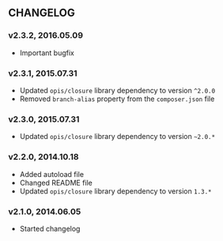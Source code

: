 CHANGELOG
-------------
### v2.3.2, 2016.05.09

* Important bugfix

### v2.3.1, 2015.07.31

* Updated `opis/closure` library dependency to version `^2.0.0`
* Removed `branch-alias` property from the `composer.json` file

### v2.3.0, 2015.07.31

* Updated `opis/closure` library dependency to version `~2.0.*`

### v2.2.0, 2014.10.18

* Added autoload file
* Changed README file
* Updated `opis/closure` library dependency to version `1.3.*`

### v2.1.0, 2014.06.05

* Started changelog